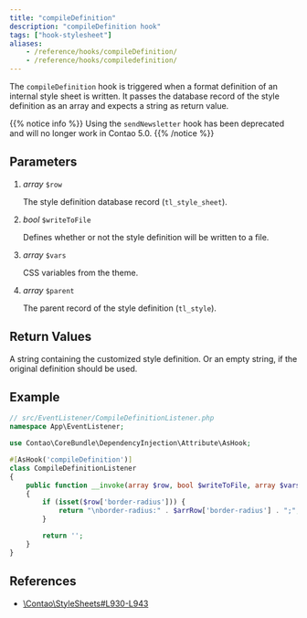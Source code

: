 ```yaml
---
title: "compileDefinition"
description: "compileDefinition hook"
tags: ["hook-stylesheet"]
aliases:
    - /reference/hooks/compileDefinition/
    - /reference/hooks/compiledefinition/
---
```



The `compileDefinition` hook is triggered when a format definition of an internal
style sheet is written. It passes the database record of the style definition as 
an array and expects a string as return value.

{{% notice info %}}
Using the `sendNewsletter` hook has been deprecated and will no longer work in Contao 5.0.
{{% /notice %}}

## Parameters

1. *array* `$row`

    The style definition database record (`tl_style_sheet`).

2. *bool* `$writeToFile`

    Defines whether or not the style definition will be written to a file.

3. *array* `$vars`

    CSS variables from the theme.

4. *array* `$parent`

    The parent record of the style definition (`tl_style`).


## Return Values

A string containing the customized style definition. Or an empty string, if the original
definition should be used.


## Example

```php
// src/EventListener/CompileDefinitionListener.php
namespace App\EventListener;

use Contao\CoreBundle\DependencyInjection\Attribute\AsHook;

#[AsHook('compileDefinition')]
class CompileDefinitionListener
{
    public function __invoke(array $row, bool $writeToFile, array $vars, array $parent): string
    {
        if (isset($row['border-radius'])) {
            return "\nborder-radius:" . $arrRow['border-radius'] . ";";
        }

        return '';
    }
}
```


## References

* [\Contao\StyleSheets#L930-L943](https://github.com/contao/contao/blob/4.7.6/core-bundle/src/Resources/contao/classes/StyleSheets.php#L930-L943)
